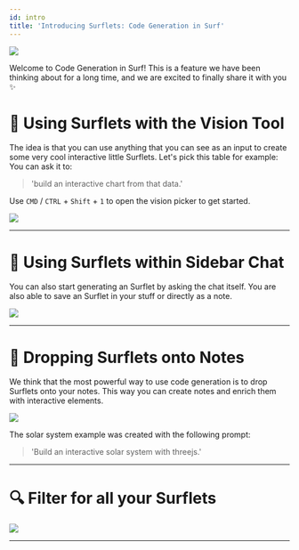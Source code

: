 ```yaml
---
id: intro
title: 'Introducing Surflets: Code Generation in Surf'
---
```


<img src="codegen.png" />

<p></p>

Welcome to Code Generation in Surf! This is a feature we have been thinking about for a long time, and we are excited to finally share it with you ✨

<p></p>

# 📸 Using Surflets with the Vision Tool

The idea is that you can use anything that you can see as an input to create some very cool interactive little Surflets. Let's pick this table for example:
You can ask it to:

> 'build an interactive chart from that data.'

Use `CMD` / `CTRL` + `Shift` + `1` to open the vision picker to get started.

<p></p>

<img src="table.png" />
<p></p>

<p></p>
<hr>
<p></p>

# 💬 Using Surflets within Sidebar Chat

You can also start generating an Surflet by asking the chat itself. You are also able to save an Surflet in your stuff or directly as a note.

<p></p>

<img src="save.png" />

<p></p>
<hr>
<p></p>

# 📝 Dropping Surflets onto Notes

We think that the most powerful way to use code generation is to drop Surflets onto your notes. This way you can create notes and enrich them with interactive elements.

<p></p>

<img src="dropontonotes.gif" />

The solar system example was created with the following prompt:

> 'Build an interactive solar system with threejs.'

<p></p>
<hr>
<p></p>

# 🔍 Filter for all your Surflets

<img src="filter.gif" />

<p></p>
<hr>
<p></p>

<!--
<p></p>
<button data-action="codegen-start-demo" data-icon="arrow.right">Start Demo</button>
-->
